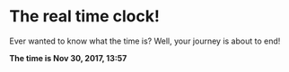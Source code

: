 # The real time clock!

Ever wanted to know what the time is? Well, your journey is about to end!

**The time is Nov 30, 2017, 13:57**